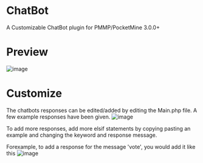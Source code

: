 # ChatBot
A Customizable ChatBot plugin for PMMP/PocketMine 3.0.0+

# Preview
![image](https://imgur.com/a/LCGFdUT.jpg)

# Customize 
The chatbots responses can be edited/added by editing the Main.php file. A few example responses have been given.
![image](https://imgur.com/a/oJKEnkS.jpg)

To add more responses, add more elsif statements by copying pasting an example and changing the keyword and response message.

Forexample, to add a response for the message 'vote', you would add it like this
![image](https://imgur.com/a/M1r61fm.jpg)
